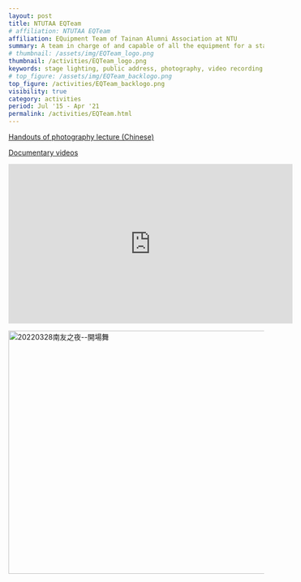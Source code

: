 ```yaml
---
layout: post
title: NTUTAA EQTeam
# affiliation: NTUTAA EQTeam
affiliation: EQuipment Team of Tainan Alumni Association at NTU
summary: A team in charge of and capable of all the equipment for a stage performance
# thumbnail: /assets/img/EQTeam_logo.png
thumbnail: /activities/EQTeam_logo.png
keywords: stage lighting, public address, photography, video recording
# top_figure: /assets/img/EQTeam_backlogo.png
top_figure: /activities/EQTeam_backlogo.png
visibility: true
category: activities
period: Jul '15 - Apr '21
permalink: /activities/EQTeam.html
---
```


[Handouts of photography lecture (Chinese)](/files/2022handout.pdf)

[Documentary videos](https://www.youtube.com/playlist?list=PLK-VW5cNvtXms-4Nb3F2cJwWXM7j2praM)
<html>
<iframe width="560" height="315" src="https://www.youtube.com/embed/videoseries?si=8CNLqT-Q5dPf2zEs&amp;list=PLK-VW5cNvtXms-4Nb3F2cJwWXM7j2praM" title="YouTube video player" frameborder="0" allow="accelerometer; autoplay; clipboard-write; encrypted-media; gyroscope; picture-in-picture; web-share" allowfullscreen></iframe>

<a data-flickr-embed="true" data-header="true" data-footer="true" href="https://www.flickr.com/photos/143304545@N08/albums/72177720297734607" title="20220328南友之夜--開場舞"><img src="https://live.staticflickr.com/65535/51971710655_e1de492bc3_z.jpg" width="720" height="480" alt="20220328南友之夜--開場舞"/></a><script async src="//embedr.flickr.com/assets/client-code.js" charset="utf-8"></script>

</html>
